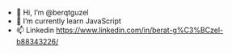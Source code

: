 - 👋 Hi, I’m @berqtguzel
- 🌱 I’m currently learn JavaScript
- 📫 Linkedin https://www.linkedin.com/in/berat-g%C3%BCzel-b88343226/

